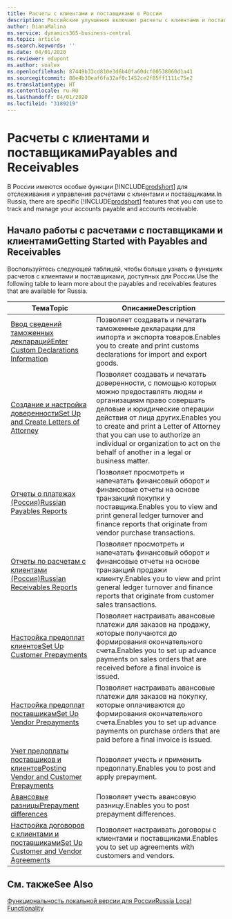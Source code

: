```yaml
---
title: Расчеты с клиентами и поставщиками в России
description: Российские улучшения включают расчеты с клиентами и поставщиками.
author: DianaMalina
ms.service: dynamics365-business-central
ms.topic: article
ms.search.keywords: ''
ms.date: 04/01/2020
ms.reviewer: edupont
ms.author: soalex
ms.openlocfilehash: 87449b33cd810e3d6b40fa60dcf00538060d1a41
ms.sourcegitcommit: 88e4b30eaf6fa32af0c1452ce2f85ff1111c75e2
ms.translationtype: HT
ms.contentlocale: ru-RU
ms.lasthandoff: 04/01/2020
ms.locfileid: "3189219"
---
```

# <a name="payables-and-receivables"></a><span data-ttu-id="5e81f-103">Расчеты с клиентами и поставщиками</span><span class="sxs-lookup"><span data-stu-id="5e81f-103">Payables and Receivables</span></span>

<span data-ttu-id="5e81f-104">В России имеются особые функции [!INCLUDE[prodshort](../../includes/prodshort.md)] для отслеживания и управления расчетами с клиентами и поставщиками.</span><span class="sxs-lookup"><span data-stu-id="5e81f-104">In Russia, there are specific [!INCLUDE[prodshort](../../includes/prodshort.md)] features that you can use to track and manage your accounts payable and accounts receivable.</span></span>

## <a name="getting-started-with-payables-and-receivables"></a><span data-ttu-id="5e81f-105">Начало работы с расчетами с поставщиками и клиентами</span><span class="sxs-lookup"><span data-stu-id="5e81f-105">Getting Started with Payables and Receivables</span></span>

<span data-ttu-id="5e81f-106">Воспользуйтесь следующей таблицей, чтобы больше узнать о функциях расчетов с клиентами и поставщиками, доступных для России.</span><span class="sxs-lookup"><span data-stu-id="5e81f-106">Use the following table to learn more about the payables and receivables features that are available for Russia.</span></span>

| <span data-ttu-id="5e81f-107">Тема</span><span class="sxs-lookup"><span data-stu-id="5e81f-107">Topic</span></span>                                            | <span data-ttu-id="5e81f-108">Описание</span><span class="sxs-lookup"><span data-stu-id="5e81f-108">Description</span></span>            |
| ------------------------------------------------ | ---------------------- |
| [<span data-ttu-id="5e81f-109">Ввод сведений таможенных деклараций</span><span class="sxs-lookup"><span data-stu-id="5e81f-109">Enter Custom Declarations Information</span></span>](How-to-Enter-Custom-Declarations-Information.md) | <span data-ttu-id="5e81f-110">Позволяет создавать и печатать таможенные декларации для импорта и экспорта товаров.</span><span class="sxs-lookup"><span data-stu-id="5e81f-110">Enables you to create and print customs declarations for import and export goods.</span></span> |
| [<span data-ttu-id="5e81f-111">Создание и настройка доверенности</span><span class="sxs-lookup"><span data-stu-id="5e81f-111">Set Up and Create Letters of Attorney</span></span>](How-to-Set-Up-and-Create-Letters-of-Attorney.md) | <span data-ttu-id="5e81f-112">Позволяет создавать и печатать доверенности, с помощью которых можно предоставлять людям и организациям право совершать деловые и юридические операции действия от лица других.</span><span class="sxs-lookup"><span data-stu-id="5e81f-112">Enables you to create and print a Letter of Attorney that you can use to authorize an individual or organization to act on the behalf of another in a legal or business matter.</span></span> |
| [<span data-ttu-id="5e81f-113">Отчеты о платежах (Россия)</span><span class="sxs-lookup"><span data-stu-id="5e81f-113">Russian Payables Reports</span></span>](Russian-Payables-Reports.md) | <span data-ttu-id="5e81f-114">Позволяет просмотреть и напечатать финансовый оборот и финансовые отчеты на основе транзакций покупки у поставщика.</span><span class="sxs-lookup"><span data-stu-id="5e81f-114">Enables you to view and print general ledger turnover and finance reports that originate from vendor purchase transactions.</span></span> |
| [<span data-ttu-id="5e81f-115">Отчеты по расчетам с клиентами (Россия)</span><span class="sxs-lookup"><span data-stu-id="5e81f-115">Russian Receivables Reports</span></span>](Russian-Receivables-Reports.md)  | <span data-ttu-id="5e81f-116">Позволяет просмотреть и напечатать финансовый оборот и финансовые отчеты на основе транзакций продажи клиенту.</span><span class="sxs-lookup"><span data-stu-id="5e81f-116">Enables you to view and print general ledger turnover and finance reports that originate from customer sales transactions.</span></span> |
| [<span data-ttu-id="5e81f-117">Настройка предоплат клиентов</span><span class="sxs-lookup"><span data-stu-id="5e81f-117">Set Up Customer Prepayments</span></span>](How-to-Set-Up-Customer-Prepayments.md)    | <span data-ttu-id="5e81f-118">Позволяет настраивать авансовые платежи для заказов на продажу, которые получаются до формирования окончательного счета.</span><span class="sxs-lookup"><span data-stu-id="5e81f-118">Enables you to set up advance payments on sales orders that are received before a final invoice is issued.</span></span> |
| [<span data-ttu-id="5e81f-119">Настройка предоплат поставщикам</span><span class="sxs-lookup"><span data-stu-id="5e81f-119">Set Up Vendor Prepayments</span></span>](How-to-Set-Up-Vendor-Prepayments.md)  | <span data-ttu-id="5e81f-120">Позволяет настраивать авансовые платежи для заказов на покупку, которые оплачиваются до формирования окончательного счета.</span><span class="sxs-lookup"><span data-stu-id="5e81f-120">Enables you to set up advance payments on purchase orders that are paid before a final invoice is issued.</span></span> |
|[<span data-ttu-id="5e81f-121">Учет предоплаты поставщиков и клиентов</span><span class="sxs-lookup"><span data-stu-id="5e81f-121">Posting Vendor and Customer Prepayments</span></span>](Prepayments-Vendor-and-Customers.md)|<span data-ttu-id="5e81f-122">Позволяет учесть и применить предоплату.</span><span class="sxs-lookup"><span data-stu-id="5e81f-122">Enables you to post and apply prepayment.</span></span>|
|[<span data-ttu-id="5e81f-123">Авансовые разницы</span><span class="sxs-lookup"><span data-stu-id="5e81f-123">Prepayment differences</span></span>](prepayment-differences-invoices-prepayment-differences.md)|<span data-ttu-id="5e81f-124">Позволяет учесть авансовую разницу.</span><span class="sxs-lookup"><span data-stu-id="5e81f-124">Enables you to post prepayment differences.</span></span>|
| [<span data-ttu-id="5e81f-125">Настройка договоров с клиентами и поставщиками</span><span class="sxs-lookup"><span data-stu-id="5e81f-125">Set Up Customer and Vendor Agreements</span></span>](How-to-Set-Up-Customer-and-Vendor-Agreements.md) | <span data-ttu-id="5e81f-126">Позволяет настраивать договоры с клиентами и поставщиками.</span><span class="sxs-lookup"><span data-stu-id="5e81f-126">Enables you to set up agreements with customers and vendors.</span></span> |

## <a name="see-also"></a><span data-ttu-id="5e81f-127">См. также</span><span class="sxs-lookup"><span data-stu-id="5e81f-127">See Also</span></span>

[<span data-ttu-id="5e81f-128">Функциональность локальной версии для России</span><span class="sxs-lookup"><span data-stu-id="5e81f-128">Russia Local Functionality</span></span>](russia-local-functionality.md)  
